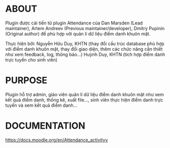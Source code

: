 # ABOUT
Plugin được cải tiến từ plugin Attendance của Dan Marsden (Lead maintainer), Artem Andreev (Previous maintainer/developer), Dmitry Pupinin (Original author) để phù hợp với quản lí dữ liệu điểm danh khuôn mặt.

Thực hiện bởi:
Nguyễn Hữu Duy, KHTN (thay đổi cấu trúc database phù hợp với điểm danh khuôn mặt, thay đổi giao diện, thêm các chức năng cần thiết như xem feedback, log, thông báo...)
Huỳnh Duy, KHTN (tích hợp điểm danh trực tuyến cho sinh viên)

# PURPOSE
Plugin hỗ trợ admin, giáo viên quản lí dữ liệu điểm danh khuôn mặt như xem kết quả điểm danh, thống kê, xuất file..., sinh viên thực hiện điểm danh trực tuyến và xem kết quả điểm danh...

# DOCUMENTATION
https://docs.moodle.org/en/Attendance_activityv
